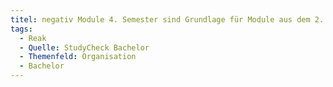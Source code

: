 ```yaml
---
titel: negativ Module 4. Semester sind Grundlage für Module aus dem 2. Semester
tags:
  - Reak
  - Quelle: StudyCheck Bachelor
  - Themenfeld: Organisation
  - Bachelor
---
```

